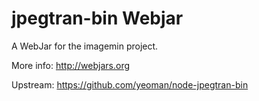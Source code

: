 jpegtran-bin Webjar
===================

A WebJar for the imagemin project.

More info: http://webjars.org

Upstream: https://github.com/yeoman/node-jpegtran-bin

